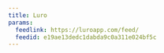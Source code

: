 ```yaml
---
title: Luro
params:
  feedlink: https://luroapp.com/feed/
  feedid: e19ae13dedc1dabda9c0a311e024bf5c
---
```

